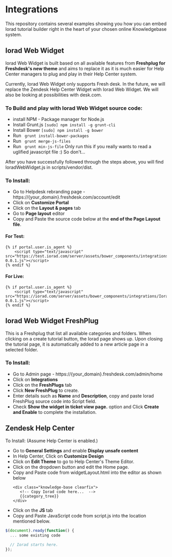 # Integrations
This repository contains several examples showing you how you can embed Iorad tutorial builder right in the heart of your chosen online Knowledgebase system.

## Iorad Web Widget

Iorad Web Widget is built based on all available features from **Freshplug for Freshdesk's new theme** and aims to replace it as it is much easier for Help Center managers to plug and play in their Help Center system.

Currently, Iorad Web Widget only supports Fresh desk.
In the future, we will replace the Zendesk Help Center Widget with Iorad Web Widget. We will also be looking at possibilities with desk.com.

### To Build and play with Iorad Web Widget source code:
* install NPM - Package manager for Node.js
* Install Grunt.js ```[sudo] npm install -g grunt-cli```
* Install Bower ```[sudo] npm install -g bower```
* Run ``` grunt install-bower-packages```
* Run ``` grunt merge-js-files```
* Run ``` grunt min-js-file``` Only run this if you really wants to read a uglified javascript file :) So don't...

After you have successfully followed through the steps above, you will find IoradWebWidget.js in scripts/vendor/dist.

### To Install:
* Go to Helpdesk rebranding page - https://{your_domain}.freshdesk.com/account/edit
* Click on **Customize Portal**
* Click on the **Layout & pages** tab
* Go to **Page layout** editor
* Copy and Paste the source code below at the **end of the Page Layout file**.
#### For Test:
```
{% if portal.user.is_agent %}
	<script type="text/javascript" src="https://test.iorad.com/server/assets/bower_components/integrations/IoradWebWidget/dist/IoradWebWidget.min-0.0.1.js"></script>
{% endif %}
```
#### For Live:
```
{% if portal.user.is_agent %}
	<script type="text/javascript" src="https://iorad.com/server/assets/bower_components/integrations/IoradWebWidget/dist/IoradWebWidget.min-0.0.1.js"></script>
{% endif %}
```

## Iorad Web Widget FreshPlug

This is a Freshplug that list all available categories and folders. When clicking on a create tutorial button, the Iorad page shows up. Upon closing the tutorial page, it is automatically added to a new article page in a selected folder.

### To Install:
* Go to Admin page - https://{your_domain}.freshdesk.com/admin/home
* Click on **Integrations**
* Click on the **FreshPlugs** tab
* Click **New FreshPlug** to create.
* Enter details such as **Name** and **Description**, copy and paste Iorad FreshPlug source code into Script field.
* Check **Show the widget in ticket view page.** option and Click **Create and Enable** to complete the installation.

## Zendesk Help Center

To Install: (Assume Help Center is enabled.)
* Go to **General Settings** and enable **Display unsafe content**
* In Help Center, Click on **Customize Design**
* Click on **Edit Theme** to go to Help Center's Theme Editor.
* Click on the dropdown button and edit the Home page.
* Copy and Paste code from widgetLayout.html into the editor as shown below
  ``` 
  <div class="knowledge-base clearfix">
     <!-- Copy Iorad code here...  -->
     {{category_tree}}
  </div>
  ```
* Click on the **JS** tab
* Copy and Paste JavaScript code from script.js into the location mentioned below.
``` Javascript
$(document).ready(function() {
  ... some existing code
  
  // Iorad starts here.
});
```

